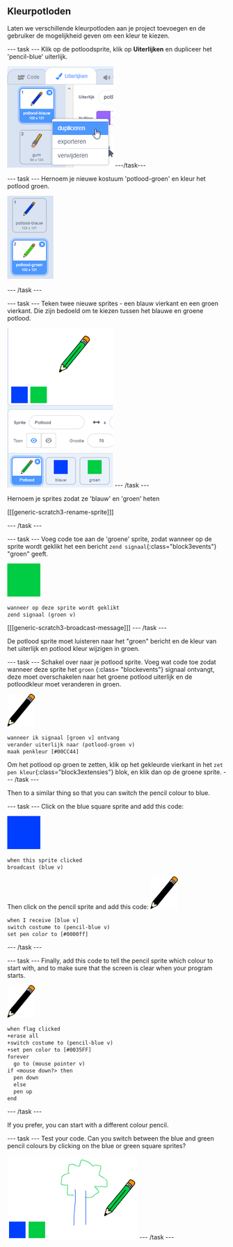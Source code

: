 ## Kleurpotloden

Laten we verschillende kleurpotloden aan je project toevoegen en de gebruiker de mogelijkheid geven om een kleur te kiezen.

\--- task \--- Klik op de potloodsprite, klik op **Uiterlijken** en dupliceer het 'pencil-blue' uiterlijk.

![screenshot](images/paint-blue-duplicate.png) \---/task\---

\--- task \--- Hernoem je nieuwe kostuum 'potlood-groen' en kleur het potlood groen.

![screenshot](images/paint-pencil-green.png)

\--- /task \---

\--- task \--- Teken twee nieuwe sprites - een blauw vierkant en een groen vierkant. Die zijn bedoeld om te kiezen tussen het blauwe en groene potlood.

![screenshot](images/paint-selectors.png) \--- /task \---

Hernoem je sprites zodat ze 'blauw' en 'groen' heten

[[[generic-scratch3-rename-sprite]]]

\--- /task \---

\--- task \--- Voeg code toe aan de 'groene' sprite, zodat wanneer op de sprite wordt geklikt het een bericht `zend signaal`{:class="block3events"} "groen" geeft.

![green square](images/green_square.png)

```blocks3
wanneer op deze sprite wordt geklikt
zend signaal (groen v)
```

[[[generic-scratch3-broadcast-message]]] \--- /task \---

De potlood sprite moet luisteren naar het "groen" bericht en de kleur van het uiterlijk en potlood kleur wijzigen in groen.

\--- task \--- Schakel over naar je potlood sprite. Voeg wat code toe zodat wanneer deze sprite het `groen` {:class= "blockevents"} signaal ontvangt, deze moet overschakelen naar het groene potlood uiterlijk en de potloodkleur moet veranderen in groen.

![pencil](images/pencil.png)

```blocks3
wanneer ik signaal [groen v] ontvang
verander uiterlijk naar (potlood-groen v)
maak penkleur [#00CC44]
```

Om het potlood op groen te zetten, klik op het gekleurde vierkant in het `zet pen kleur`{:class="block3extensies"} blok, en klik dan op de groene sprite. \--- /task \---

Then to a similar thing so that you can switch the pencil colour to blue.

\--- task \--- Click on the blue square sprite and add this code:

![blue_square](images/blue_square.png)

```blocks3
when this sprite clicked
broadcast (blue v)
```

Then click on the pencil sprite and add this code: ![pencil](images/pencil.png)

```blocks3
when I receive [blue v]
switch costume to (pencil-blue v)
set pen color to [#0000ff]
```

\--- /task \---

\--- task \--- Finally, add this code to tell the pencil sprite which colour to start with, and to make sure that the screen is clear when your program starts.

![pencil](images/pencil.png)

```blocks3
when flag clicked
+erase all
+switch costume to (pencil-blue v)
+set pen color to [#0035FF]
forever
  go to (mouse pointer v)
if <mouse down?> then
  pen down
  else
  pen up
end
```

\--- /task \---

If you prefer, you can start with a different colour pencil.

\--- task \--- Test your code. Can you switch between the blue and green pencil colours by clicking on the blue or green square sprites?

![screenshot](images/paint-pens-test.png) \--- /task \---